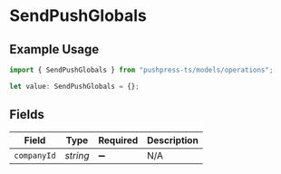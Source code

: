 # SendPushGlobals

## Example Usage

```typescript
import { SendPushGlobals } from "pushpress-ts/models/operations";

let value: SendPushGlobals = {};
```

## Fields

| Field              | Type               | Required           | Description        |
| ------------------ | ------------------ | ------------------ | ------------------ |
| `companyId`        | *string*           | :heavy_minus_sign: | N/A                |